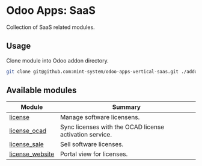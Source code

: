 # Odoo Apps: SaaS

Collection of SaaS related modules.

## Usage

Clone module into Odoo addon directory.

```bash
git clone git@github.com:mint-system/odoo-apps-vertical-saas.git ./addons/vertical_saas
```

## Available modules

| Module | Summary |
| --- | --- |
| [license](license) |         Manage software licensens. |
| [license_ocad](license_ocad) |         Sync licenses with the OCAD license activation service. |
| [license_sale](license_sale) |         Sell software licenses. |
| [license_website](license_website) |         Portal view for licenses. |
